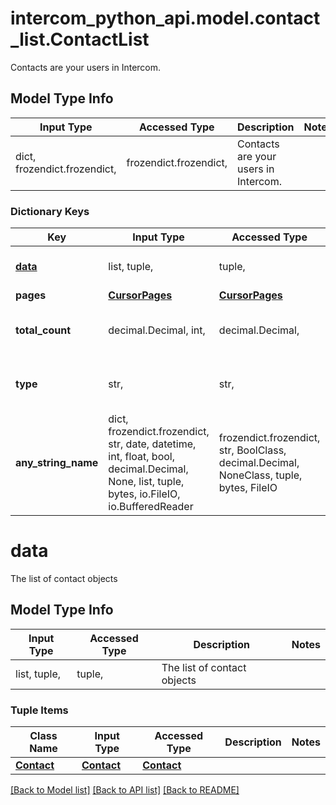 # intercom_python_api.model.contact_list.ContactList

Contacts are your users in Intercom.

## Model Type Info
Input Type | Accessed Type | Description | Notes
------------ | ------------- | ------------- | -------------
dict, frozendict.frozendict,  | frozendict.frozendict,  | Contacts are your users in Intercom. | 

### Dictionary Keys
Key | Input Type | Accessed Type | Description | Notes
------------ | ------------- | ------------- | ------------- | -------------
**[data](#data)** | list, tuple,  | tuple,  | The list of contact objects | [optional] 
**pages** | [**CursorPages**](CursorPages.md) | [**CursorPages**](CursorPages.md) |  | [optional] 
**total_count** | decimal.Decimal, int,  | decimal.Decimal,  | A count of the total number of objects. | [optional] 
**type** | str,  | str,  | Always list | [optional] must be one of ["list", ] 
**any_string_name** | dict, frozendict.frozendict, str, date, datetime, int, float, bool, decimal.Decimal, None, list, tuple, bytes, io.FileIO, io.BufferedReader | frozendict.frozendict, str, BoolClass, decimal.Decimal, NoneClass, tuple, bytes, FileIO | any string name can be used but the value must be the correct type | [optional]

# data

The list of contact objects

## Model Type Info
Input Type | Accessed Type | Description | Notes
------------ | ------------- | ------------- | -------------
list, tuple,  | tuple,  | The list of contact objects | 

### Tuple Items
Class Name | Input Type | Accessed Type | Description | Notes
------------- | ------------- | ------------- | ------------- | -------------
[**Contact**](Contact.md) | [**Contact**](Contact.md) | [**Contact**](Contact.md) |  | 

[[Back to Model list]](../../README.md#documentation-for-models) [[Back to API list]](../../README.md#documentation-for-api-endpoints) [[Back to README]](../../README.md)

